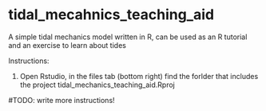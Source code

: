 tidal_mecahnics_teaching_aid
============================

A simple tidal mechanics model written in R, can be used as an R tutorial and an exercise to learn about tides

Instructions:
1. Open Rstudio, in the files tab (bottom right) find the forlder that includes the project tidal_mechanics_teaching_aid.Rproj

#TODO: write more instructions!